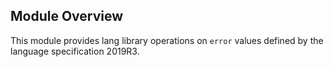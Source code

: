 ## Module Overview

This module provides lang library operations on `error` values defined by the language specification 2019R3.
